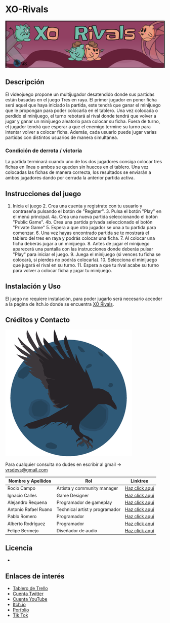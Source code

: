 # XO-Rivals
![Logo XO Rivals](https://github.com/VRSDevs/XO-Rivals/blob/main/GameArt/Logo_Juego/banner.png)

## Descripción
El videojuego propone un multijugador desatendido donde sus partidas están basadas en el juego Tres en raya. 
El primer jugador en poner ficha será aquel que haya iniciado la partida, este tendrá que ganar el minijuego que le propongan para poder colocarla en el tablero. Una vez colocada o perdido el minijuego, el turno rebotará al rival donde tendrá que volver a jugar y ganar un minijuego aleatorio para colocar su ficha. Fuera de turno, el jugador tendrá que esperar a que el enemigo termine su turno para intentar volver a colocar ficha. Además, cada usuario puede jugar varias partidas con distintos usuarios de manera simultánea.
###  Condición de derrota / victoria
La partida terminará cuando uno de los dos jugadores consiga colocar tres fichas en línea o ambos se queden sin huecos en el tablero. 
Una vez colocadas las fichas de manera correcta, los resultados se enviarán a ambos jugadores dando por cerrada la anterior partida activa. 

## Instrucciones del juego
  1. Inicia el juego
	2. Crea una cuenta y registrate con tu usuario y contraseña pulsando el botón de "Register".
	3. Pulsa el botón "Play" en el menú principal.
	4a. Crea una nueva partida seleccionando el botón "Public Game".
	4b. Crea una partida privada seleccionado el botón "Private Game"
	5. Espera a que otro jugador se una a tu partida para comenzar.
	6. Una vez hayas encontrado partida se te mostrará el tablero del tres en raya y podrás colocar una ficha.
	7. Al colocar una ficha deberás jugar a un minijuego.
	8. Antes de jugar el minijuego aparecerá una pantalla con las instrucciones donde deberás pulsar "Play" para iniciar el juego.
	9. Juega el minijuego (si vences tu ficha se colocará, si pierdes no podrás colocarla).
	10. Selecciona el minijuego que jugará el rival en su turno.
	11. Espera a que tu rival acabe su turno para volver a colocar ficha y jugar tu minijuego.

## Instalación y Uso
El juego no requiere instalación, para poder jugarlo será necesario acceder a la pagina de Itch.io donde se encuentra [XO Rivals](https://vrsdevs.itch.io/xo-rivals).

## Créditos y Contacto
![Logo Virtual Ravens Games](https://github.com/VRSDevs/XO-Rivals/blob/main/GameArt/Logo/logoVRS.png)

Para cualquier consulta no dudes en escribir al gmail -> vrsdevs@gmail.com
  
Nombre y Apellidos | Rol | Linktree
------------ | ------------- | -------------
Rocio Campo | Artista y community manager | [Haz click aquí](https://linktr.ee/rociiio_campo)
Ignacio Calles | Game Designer | [Haz click aquí](https://linktr.ee/Nachete07)
Alejandro Requena | Programador de gameplay | [Haz click aquí](https://linktr.ee/Requena21)
Antonio Rafael Ruano | Technical artist y programador | [Haz click aquí](https://linktr.ee/blinx24)
Pablo Romero | Programador  | [Haz click aquí](https://linktr.ee/Kalomano)
Alberto Rodríguez | Programador | [Haz click aquí](https://linktr.ee/AlberVicky09)
Felipe Bermejo | Diseñador de audio | [Haz click aquí](https://linktr.ee/FelipeBermejo)

   


## Licencia
-



## Enlaces de interés
- [Tablero de Trello](https://trello.com/b/ypB1k6ah/xo-rivals-juegos-para-web)
- [Cuenta Twitter](https://twitter.com/VRSDevs)
- [Cuenta YouTube](https://www.youtube.com/channel/UC74hDE58Ns8Cb2Q5ln7Kz9Q/featured)
- [Itch.io](https://vrsdevs.itch.io/)
- [Porfolio](https://vrsdevs.github.io/)
- [Tik Tok](https://vm.tiktok.com/ZM89CY3eT)

